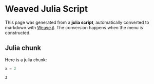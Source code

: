 # Weaved Julia Script



This page was generated from a **julia script**, automatically converted to markdown with [Weave.jl](https://github.com/JunoLab/Weave.jl). The conversion happens when the menu is constructed.



## Julia chunk



Here is a julia chunk:

```julia
x = 2
```

```
2
```


